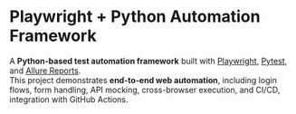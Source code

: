 # Playwright + Python Automation Framework  

A **Python-based test automation framework** built with [Playwright](https://playwright.dev/python/), [Pytest](https://docs.pytest.org/), and [Allure Reports](https://docs.qameta.io/allure/).  
This project demonstrates **end-to-end web automation**, including login flows, form handling, API mocking, cross-browser execution, and CI/CD, integration with GitHub Actions.  

